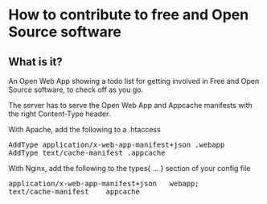 How to contribute to free and Open Source software
==================================================

## What is it?
An Open Web App showing a todo list for getting involved in Free and Open Source software, to check off as you go.

The server has to serve the Open Web App and Appcache manifests with the right Content-Type header.

With Apache, add the following to a .htaccess
<pre>AddType application/x-web-app-manifest+json .webapp
AddType text/cache-manifest .appcache</pre>

With Nginx, add the following to the types{ … } section of your config file
<pre>application/x-web-app-manifest+json   webapp;
text/cache-manifest    appcache</pre>
